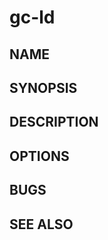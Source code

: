# gc-ld

<!-- TODO: Write this manual page. -->

## NAME

## SYNOPSIS

## DESCRIPTION

## OPTIONS

## BUGS

## SEE ALSO
